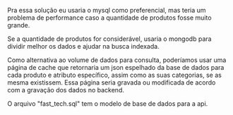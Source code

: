 Pra essa solução eu usaria o mysql como preferencial, mas teria um problema de performance caso a quantidade de produtos fosse muito grande. 

Se a quantidade de produtos for considerável, usaria o mongodb para dividir melhor os dados e ajudar na busca indexada.

Como alternativa ao volume de dados para consulta, poderíamos usar uma página de cache que retornaria um json espelhado da base de dados para cada produto e atributo específico, assim como as suas categorias, se as mesma existissem. Essa página seria gravada ou modificada de acordo com a gravação dos dados no backend.

O arquivo "fast_tech.sql" tem o modelo de base de dados para a api.
 